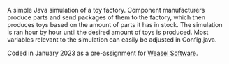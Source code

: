 A simple Java simulation of a toy factory. Component manufacturers produce parts and send packages of them to the factory, which then produces toys based on the amount of parts it has in stock. The simulation is ran hour by hour until the desired amount of toys is produced. Most variables relevant to the simulation can easily be adjusted in Config.java.

Coded in January 2023 as a pre-assignment for [Weasel Software](https://weaselsoftware.fi).
